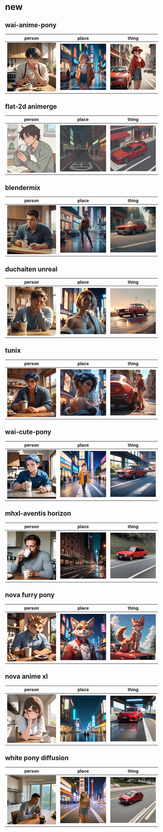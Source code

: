 # new

## wai-anime-pony
| person | place | thing |
| --- | --- | --- |
| ![wai-anime-pony person preview](/images/wai_anime_pony_person.webp?raw=true) | ![wai-anime-pony place preview](/images/wai_anime_pony_place.webp?raw=true) | ![wai-anime-pony thing preview](/images/wai_anime_pony_thing.webp?raw=true) |

## flat-2d animerge
| person | place | thing |
| --- | --- | --- |
| ![flat-2d animerge person preview](/images/flat_2d_animerge_person.webp?raw=true) | ![flat-2d animerge place preview](/images/flat_2d_animerge_place.webp?raw=true) | ![flat-2d animerge thing preview](/images/flat_2d_animerge_thing.webp?raw=true) |

## blendermix
| person | place | thing |
| --- | --- | --- |
| ![blendermix person preview](/images/blendermix_person.webp?raw=true) | ![blendermix place preview](/images/blendermix_place.webp?raw=true) | ![blendermix thing preview](/images/blendermix_thing.webp?raw=true) |

## duchaiten unreal
| person | place | thing |
| --- | --- | --- |
| ![duchaiten unreal person preview](/images/duchaiten_unreal_person.webp?raw=true) | ![duchaiten unreal place preview](/images/duchaiten_unreal_place.webp?raw=true) | ![duchaiten unreal thing preview](/images/duchaiten_unreal_thing.webp?raw=true) |

## tunix
| person | place | thing |
| --- | --- | --- |
| ![tunix person preview](/images/tunix_person.webp?raw=true) | ![tunix place preview](/images/tunix_place.webp?raw=true) | ![tunix thing preview](/images/tunix_thing.webp?raw=true) |

## wai-cute-pony
| person | place | thing |
| --- | --- | --- |
| ![wai-cute-pony person preview](/images/wai_cute_pony_person.webp?raw=true) | ![wai-cute-pony place preview](/images/wai_cute_pony_place.webp?raw=true) | ![wai-cute-pony thing preview](/images/wai_cute_pony_thing.webp?raw=true) |

## mhxl-aventis horizon
| person | place | thing |
| --- | --- | --- |
| ![mhxl-aventis horizon person preview](/images/mhxl_aventis_horizon_person.webp?raw=true) | ![mhxl-aventis horizon place preview](/images/mhxl_aventis_horizon_place.webp?raw=true) | ![mhxl-aventis horizon thing preview](/images/mhxl_aventis_horizon_thing.webp?raw=true) |

## nova furry pony
| person | place | thing |
| --- | --- | --- |
| ![nova furry pony person preview](/images/nova_furry_pony_person.webp?raw=true) | ![nova furry pony place preview](/images/nova_furry_pony_place.webp?raw=true) | ![nova furry pony thing preview](/images/nova_furry_pony_thing.webp?raw=true) |

## nova anime xl
| person | place | thing |
| --- | --- | --- |
| ![nova anime xl person preview](/images/nova_anime_xl_person.webp?raw=true) | ![nova anime xl place preview](/images/nova_anime_xl_place.webp?raw=true) | ![nova anime xl thing preview](/images/nova_anime_xl_thing.webp?raw=true) |

## white pony diffusion
| person | place | thing |
| --- | --- | --- |
| ![white pony diffusion person preview](/images/white_pony_diffusion_person.webp?raw=true) | ![white pony diffusion place preview](/images/white_pony_diffusion_place.webp?raw=true) | ![white pony diffusion thing preview](/images/white_pony_diffusion_thing.webp?raw=true) |

